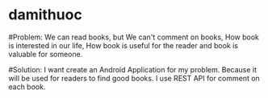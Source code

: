 # damithuoc
#Problem: We can read books, but We can't comment on books, 
How book is interested in our life, How book is useful 
for the reader and book is valuable for someone.

#Solution: I want create an Android Application for my problem. 
Because it will be used for readers to find good books. 
I use REST API for comment on each book.
